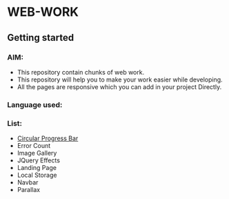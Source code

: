 # WEB-WORK

## Getting started

### AIM:
- This repository contain chunks of web work.
- This repository will help you to make your work easier while developing.
- All the pages are responsive which you can add in your project Directly.

### Language used:


### List:
- <a href="Circular_Progress_bar">Circular Progress Bar</a>
- Error Count
- Image Gallery
- JQuery Effects
- Landing Page
- Local Storage
- Navbar
- Parallax


